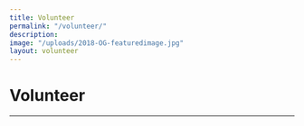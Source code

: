 ```yaml
---
title: Volunteer
permalink: "/volunteer/"
description: 
image: "/uploads/2018-OG-featuredimage.jpg"
layout: volunteer
---
```


# Volunteer

---